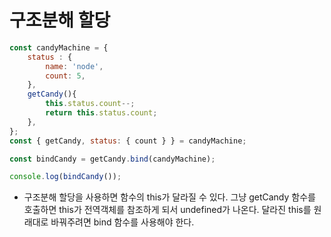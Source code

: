 # 구조분해 할당
```js
const candyMachine = {
    status : {
        name: 'node',
        count: 5,
    },
    getCandy(){
        this.status.count--;
        return this.status.count;
    },
};
const { getCandy, status: { count } } = candyMachine;

const bindCandy = getCandy.bind(candyMachine);

console.log(bindCandy());
```

* 구조분해 할당을 사용하면 함수의 this가 달라질 수 있다. 그냥 getCandy 함수를 호출하면 this가 전역객체를 참조하게 되서 undefined가 나온다. 달라진 this를 원래대로 바꿔주려면 bind 함수를 사용해야 한다. 